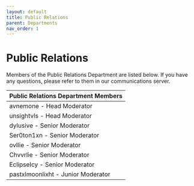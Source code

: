 ```yaml
---
layout: default
title: Public Relations
parent: Departments
nav_order: 1
---
```


# Public Relations
Members of the Public Relations Department are listed below. If you have any questions, please refer to them in our communications server. 

| Public Relations Department Members      | 
|:-------------|
| avnemone - Head Moderator | 
| unsightvls - Head Moderator | 
| dyIusive - Senior Moderator |
| Ser0ton1xn - Senior Moderator |
| ovllie - Senior Moderator |
| Chvvrlie - Senior Moderator |
| EclipseIcy - Senior Moderator |
| pastxlmoonlixht - Junior Moderator |
